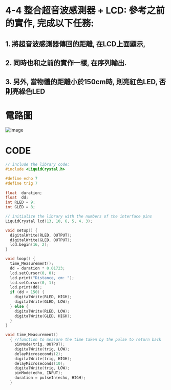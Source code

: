 # 4-4 整合超音波感測器 + LCD: 參考之前的實作, 完成以下任務:

## 1. **將超音波感測器傳回的距離, 在LCD上面顯示,** 
## 2. **同時也和之前的實作一樣, 在序列輸出.** 
## 3. **另外, 當物體的距離小於150cm時, 則亮紅色LED, 否則亮綠色LED**

# 電路圖

![image](https://user-images.githubusercontent.com/89329117/138580722-e18eb031-540f-4beb-b9aa-9fff2c75a032.png)


# CODE
````c
// include the library code:
#include <LiquidCrystal.h>

#define echo 7
#define trig 7
  
float  duration; 
float  dd;
int RLED = 9;
int GLED = 8;

// initialize the library with the numbers of the interface pins
LiquidCrystal lcd(13, 10, 6, 5, 4, 3);

void setup() {
  digitalWrite(RLED, OUTPUT);
  digitalWrite(GLED, OUTPUT);
  lcd.begin(16, 2);
}

void loop() {
  time_Measurement();
  dd = duration * 0.01723;   
  lcd.setCursor(0, 0);
  lcd.print("Distance, cm: ");
  lcd.setCursor(0, 1);
  lcd.print(dd);
  if (dd < 150) {
    digitalWrite(RLED, HIGH);
    digitalWrite(GLED, LOW);
  } else {
    digitalWrite(RLED, LOW);
    digitalWrite(GLED, HIGH);
  }
}

void time_Measurement()
  { //function to measure the time taken by the pulse to return back
    pinMode(trig, OUTPUT);
    digitalWrite(trig, LOW);
    delayMicroseconds(2);  
    digitalWrite(trig, HIGH);
    delayMicroseconds(10);
    digitalWrite(trig, LOW);
    pinMode(echo, INPUT);  
    duration = pulseIn(echo, HIGH);
  }

````
